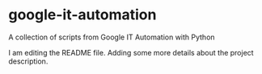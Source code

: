 # google-it-automation
A collection of scripts from Google IT Automation with Python

I am editing the README file. Adding some more details about the project description.
